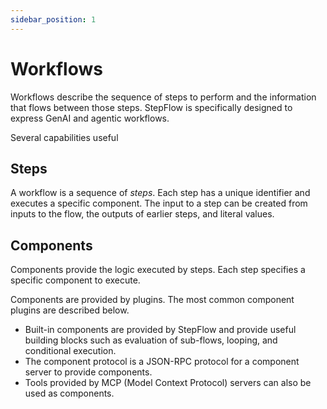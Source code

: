 ```yaml
---
sidebar_position: 1
---
```


# Workflows
Workflows describe the sequence of steps to perform and the information that flows between those steps.
StepFlow is specifically designed to express GenAI and agentic workflows.

Several capabilities useful 

## Steps

A workflow is a sequence of *steps*.
Each step has a unique identifier and executes a specific component.
The input to a step can be created from inputs to the flow, the outputs of earlier steps, and literal values.

## Components

Components provide the logic executed by steps.
Each step specifies a specific component to execute.

Components are provided by plugins.
The most common component plugins are described below.

* Built-in components are provided by StepFlow and provide useful building blocks such as evaluation of sub-flows, looping, and conditional execution.
* The component protocol is a JSON-RPC protocol for a component server to provide components.
* Tools provided by MCP (Model Context Protocol) servers can also be used as components.